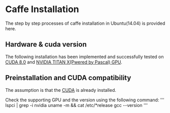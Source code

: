 # Caffe Installation 

The step by step processes of caffe installation in Ubuntu(14.04) is provided here. 

## Hardware & cuda version
The following installation has been implemented and successfully tested on [CUDA 8.0](http://on-demand.gputechconf.com/gtc/2016/webinar/cuda-8-features-overview.pdf) and [NVIDIA TITAN X(Pwered by Pascal) GPU](http://www.geforce.com/hardware/10series/titan-x-pascal).

## Preinstallation and CUDA compatibility
The assumption is that the [CUDA](http://docs.nvidia.com/cuda/cuda-installation-guide-linux/#axzz4MnU6Gq6E) is already installed.

Check the supporting GPU and the version using the following command:
'''
lspci | grep -i nvidia
uname -m && cat /etc/*release
 gcc --version
'''
